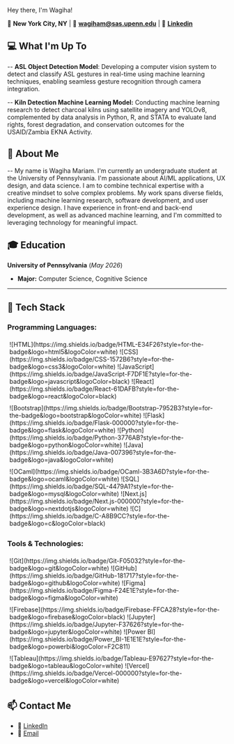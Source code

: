 
Hey there, I'm Wagiha!

📍 **New York City, NY** | 📧 **[wagiham@sas.upenn.edu](mailto:wagiham@sas.upenn.edu)** |  💼  **[Linkedin](https://www.linkedin.com/in/wagiha-m-0947181b4/)**

##  💻 What I'm Up To
-- **ASL Object Detection Model**: Developing a computer vision system to detect and classify ASL gestures in real-time using machine learning techniques, enabling seamless gesture recognition through camera integration.

-- **Kiln Detection Machine Learning Model:** Conducting machine learning research to detect charcoal kilns using satellite imagery and YOLOv8, complemented by data analysis in Python, R, and STATA to evaluate land rights, forest degradation, and conservation outcomes for the USAID/Zambia EKNA Activity.

##  🌟 About Me
-- My name is Wagiha Mariam. I'm currently an undergraduate student at the University of Pennsylvania. I'm passionate about AI/ML applications, UX design, and data science. I am to combine technical expertise with a creative mindset to solve complex problems. My work spans diverse fields, including machine learning research, software development, and user experience design. I have experience in front-end and back-end development, as well as advanced machine learning, and I'm committed to leveraging technology for meaningful impact.

## 🎓 **Education**  
**University of Pennsylvania** (*May 2026*)  
- **Major:** Computer Science, Cognitive Science 

---
## 🌟 **Tech Stack**  

### **Programming Languages:**  
<div style="display: flex; flex-wrap: wrap;">
  <div style="flex: 33%; padding: 5px;">
    ![HTML](https://img.shields.io/badge/HTML-E34F26?style=for-the-badge&logo=html5&logoColor=white)  
    ![CSS](https://img.shields.io/badge/CSS-1572B6?style=for-the-badge&logo=css3&logoColor=white)  
    ![JavaScript](https://img.shields.io/badge/JavaScript-F7DF1E?style=for-the-badge&logo=javascript&logoColor=black)  
    ![React](https://img.shields.io/badge/React-61DAFB?style=for-the-badge&logo=react&logoColor=black)  
  </div>
  <div style="flex: 33%; padding: 5px;">
    ![Bootstrap](https://img.shields.io/badge/Bootstrap-7952B3?style=for-the-badge&logo=bootstrap&logoColor=white)  
    ![Flask](https://img.shields.io/badge/Flask-000000?style=for-the-badge&logo=flask&logoColor=white)  
    ![Python](https://img.shields.io/badge/Python-3776AB?style=for-the-badge&logo=python&logoColor=white)  
    ![Java](https://img.shields.io/badge/Java-007396?style=for-the-badge&logo=java&logoColor=white)  
  </div>
  <div style="flex: 33%; padding: 5px;">
    ![OCaml](https://img.shields.io/badge/OCaml-3B3A6D?style=for-the-badge&logo=ocaml&logoColor=white)  
    ![SQL](https://img.shields.io/badge/SQL-4479A1?style=for-the-badge&logo=mysql&logoColor=white)  
    ![Next.js](https://img.shields.io/badge/Next.js-000000?style=for-the-badge&logo=nextdotjs&logoColor=white)  
    ![C](https://img.shields.io/badge/C-A8B9CC?style=for-the-badge&logo=c&logoColor=black)  
  </div>
</div>

### **Tools & Technologies:**  
<div style="display: flex; flex-wrap: wrap;">
  <div style="flex: 33%; padding: 5px;">
    ![Git](https://img.shields.io/badge/Git-F05032?style=for-the-badge&logo=git&logoColor=white)  
    ![GitHub](https://img.shields.io/badge/GitHub-181717?style=for-the-badge&logo=github&logoColor=white)  
    ![Figma](https://img.shields.io/badge/Figma-F24E1E?style=for-the-badge&logo=figma&logoColor=white)  
  </div>
  <div style="flex: 33%; padding: 5px;">
    ![Firebase](https://img.shields.io/badge/Firebase-FFCA28?style=for-the-badge&logo=firebase&logoColor=black)  
    ![Jupyter](https://img.shields.io/badge/Jupyter-F37626?style=for-the-badge&logo=jupyter&logoColor=white)  
    ![Power BI](https://img.shields.io/badge/Power_BI-1E1E1E?style=for-the-badge&logo=powerbi&logoColor=F2C811)  
  </div>
  <div style="flex: 33%; padding: 5px;">
    ![Tableau](https://img.shields.io/badge/Tableau-E97627?style=for-the-badge&logo=tableau&logoColor=white)  
    ![Vercel](https://img.shields.io/badge/Vercel-000000?style=for-the-badge&logo=vercel&logoColor=white)  
  </div>
</div>






## 📫 **Contact Me**  

- 💼 [LinkedIn](https://www.linkedin.com/in/wagiha-m-0947181b4/)  
- 📧 [Email](mailto:wagiham@sas.upenn.edu)  

<!--
**wagiham/wagiham** is a ✨ _special_ ✨ repository because its `README.md` (this file) appears on your GitHub profile.

Here are some ideas to get you started:

- 🔭 I’m currently working on ...
- 🌱 I’m currently learning ...
- 👯 I’m looking to collaborate on ...
- 🤔 I’m looking for help with ...
- 💬 Ask me about ...
- 📫 How to reach me: ...
- 😄 Pronouns: ...
- ⚡ Fun fact: ...
-->

